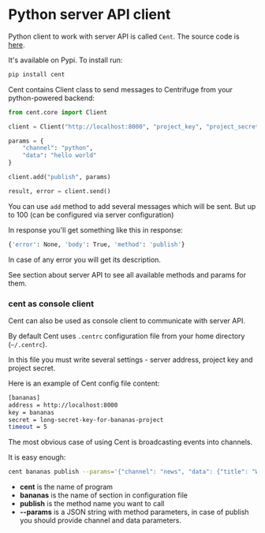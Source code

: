 # Python server API client

Python client to work with server API is called `Cent`. The source code is [here](https://github.com/centrifugal/cent).

It's available on Pypi. To install run:

```bash
pip install cent
```

Cent contains Client class to send messages to Centrifuge from your python-powered backend:

```python
from cent.core import Client

client = Client("http://localhost:8000", "project_key", "project_secret")

params = {
    "channel": "python",
    "data": "hello world"
}

client.add("publish", params)

result, error = client.send()
```

You can use `add` method to add several messages which will be sent. But up to 100 (can be configured via server
configuration)

In response you'll get something like this in response:

```bash
{'error': None, 'body': True, 'method': 'publish'}
```

In case of any error you will get its description.

See section about server API to see all available methods and params for them.

### cent as console client

Cent can also be used as console client to communicate with server API.

By default Cent uses `.centrc` configuration file from your home directory (``~/.centrc``).

In this file you must write several settings - server address, project key and project secret.

Here is an example of Cent config file content:

```bash
[bananas]
address = http://localhost:8000
key = bananas
secret = long-secret-key-for-bananas-project
timeout = 5
```

The most obvious case of using Cent is broadcasting events into channels.

It is easy enough:

```bash
cent bananas publish --params='{"channel": "news", "data": {"title": "World Cup 2018", "text": "some text..."}}'
```

- **cent** is the name of program
- **bananas** is the name of section in configuration file
- **publish** is the method name you want to call
- **--params** is a JSON string with method parameters, in case of publish you should provide channel and data parameters.





